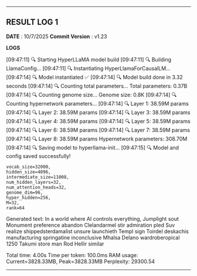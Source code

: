 
---
## RESULT LOG 1

**DATE** : 10/7/2025
**Commit Version** : v1.23

**LOGS**

[09:47:11] 🔍 Starting HyperLLaMA model build
[09:47:11] 🔍 Building LlamaConfig...
[09:47:11] 🔍 Instantiating HyperLlamaForCausalLM...
[09:47:14] 🔍 Model instantiated ✅
[09:47:14] 🔍 Model build done in 3.32 seconds
[09:47:14] 🔍 Counting total parameters...
Total parameters: 0.37B
[09:47:14] 🔍 Counting genome size...
Genome size: 0.8K
[09:47:14] 🔍 Counting hypernetwork parameters...
[09:47:14] 🔍 Layer 1: 38.59M params
[09:47:14] 🔍 Layer 2: 38.59M params
[09:47:14] 🔍 Layer 3: 38.59M params
[09:47:14] 🔍 Layer 4: 38.59M params
[09:47:14] 🔍 Layer 5: 38.59M params
[09:47:14] 🔍 Layer 6: 38.59M params
[09:47:14] 🔍 Layer 7: 38.59M params
[09:47:14] 🔍 Layer 8: 38.59M params
Hypernetwork parameters: 308.70M
[09:47:14] 🔍 Saving model to hyperllama-init...
[09:47:15] 🔍 Model and config saved successfully!


    vocab_size=32000,
    hidden_size=4096,
    intermediate_size=11008,
    num_hidden_layers=32,
    num_attention_heads=32,
    genome_dim=96,
    hyper_hidden=256,
    M=32,
    rank=64

Generated text:
In a world where AI controls everything, Jumplight sout Monument preference abandon Clelandarmel stir admiration pled Suv realize shippedsterdamalist unsure launchieth Templ sign Toirdel deskachis manufacturing springatine inconclusive Mhalsa Delano wardroberopical 1250 Takumi store man Rod Hellir similar

Total time: 4.00s
Time per token: 100.0ms
RAM usage: Current=3828.33MB, Peak=3828.33MB
Perplexity: 29300.54

---

